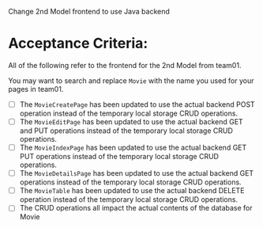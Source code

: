 Change 2nd Model frontend to use Java backend

# Acceptance Criteria:

All of the following refer to the frontend for the 2nd Model from team01.

You may want to search and replace `Movie` with the name you used for your pages in team01.

-   [ ] The `MovieCreatePage` has been updated to use the actual backend POST operation instead of the temporary local storage CRUD operations.
-   [ ] The `MovieEditPage` has been updated to use the actual backend GET and PUT operations instead of the temporary local storage CRUD operations.
-   [ ] The `MovieIndexPage` has been updated to use the actual backend GET PUT operations instead of the temporary local storage CRUD operations.
-   [ ] The `MovieDetailsPage` has been updated to use the actual backend GET operations instead of the temporary local storage CRUD operations.
-   [ ] The `MovieTable` has been updated to use the actual backend DELETE operation instead of the temporary local storage CRUD operations.
-   [ ] The CRUD operations all impact the actual contents of the database for Movie
